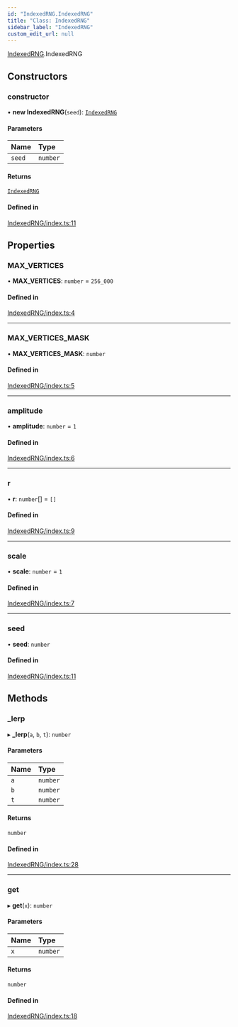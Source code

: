 ```yaml
---
id: "IndexedRNG.IndexedRNG"
title: "Class: IndexedRNG"
sidebar_label: "IndexedRNG"
custom_edit_url: null
---
```


[IndexedRNG](../modules/IndexedRNG.md).IndexedRNG

## Constructors

### constructor

• **new IndexedRNG**(`seed`): [`IndexedRNG`](IndexedRNG.IndexedRNG.md)

#### Parameters

| Name | Type |
| :------ | :------ |
| `seed` | `number` |

#### Returns

[`IndexedRNG`](IndexedRNG.IndexedRNG.md)

#### Defined in

[IndexedRNG/index.ts:11](https://github.com/lucasdamianjohnson/DivineVoxelEngine/blob/596fa7391478620ed460dfb4856ff0a763b91c49/divinestar/rng/src/IndexedRNG/index.ts#L11)

## Properties

### MAX\_VERTICES

• **MAX\_VERTICES**: `number` = `256_000`

#### Defined in

[IndexedRNG/index.ts:4](https://github.com/lucasdamianjohnson/DivineVoxelEngine/blob/596fa7391478620ed460dfb4856ff0a763b91c49/divinestar/rng/src/IndexedRNG/index.ts#L4)

___

### MAX\_VERTICES\_MASK

• **MAX\_VERTICES\_MASK**: `number`

#### Defined in

[IndexedRNG/index.ts:5](https://github.com/lucasdamianjohnson/DivineVoxelEngine/blob/596fa7391478620ed460dfb4856ff0a763b91c49/divinestar/rng/src/IndexedRNG/index.ts#L5)

___

### amplitude

• **amplitude**: `number` = `1`

#### Defined in

[IndexedRNG/index.ts:6](https://github.com/lucasdamianjohnson/DivineVoxelEngine/blob/596fa7391478620ed460dfb4856ff0a763b91c49/divinestar/rng/src/IndexedRNG/index.ts#L6)

___

### r

• **r**: `number`[] = `[]`

#### Defined in

[IndexedRNG/index.ts:9](https://github.com/lucasdamianjohnson/DivineVoxelEngine/blob/596fa7391478620ed460dfb4856ff0a763b91c49/divinestar/rng/src/IndexedRNG/index.ts#L9)

___

### scale

• **scale**: `number` = `1`

#### Defined in

[IndexedRNG/index.ts:7](https://github.com/lucasdamianjohnson/DivineVoxelEngine/blob/596fa7391478620ed460dfb4856ff0a763b91c49/divinestar/rng/src/IndexedRNG/index.ts#L7)

___

### seed

• **seed**: `number`

#### Defined in

[IndexedRNG/index.ts:11](https://github.com/lucasdamianjohnson/DivineVoxelEngine/blob/596fa7391478620ed460dfb4856ff0a763b91c49/divinestar/rng/src/IndexedRNG/index.ts#L11)

## Methods

### \_lerp

▸ **_lerp**(`a`, `b`, `t`): `number`

#### Parameters

| Name | Type |
| :------ | :------ |
| `a` | `number` |
| `b` | `number` |
| `t` | `number` |

#### Returns

`number`

#### Defined in

[IndexedRNG/index.ts:28](https://github.com/lucasdamianjohnson/DivineVoxelEngine/blob/596fa7391478620ed460dfb4856ff0a763b91c49/divinestar/rng/src/IndexedRNG/index.ts#L28)

___

### get

▸ **get**(`x`): `number`

#### Parameters

| Name | Type |
| :------ | :------ |
| `x` | `number` |

#### Returns

`number`

#### Defined in

[IndexedRNG/index.ts:18](https://github.com/lucasdamianjohnson/DivineVoxelEngine/blob/596fa7391478620ed460dfb4856ff0a763b91c49/divinestar/rng/src/IndexedRNG/index.ts#L18)
